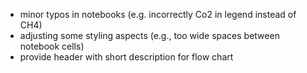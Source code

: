 + minor typos in notebooks (e.g. incorrectly Co2 in legend instead of CH4)
+ adjusting some styling aspects (e.g., too wide spaces between notebook cells)
+ provide header with short description for flow chart

